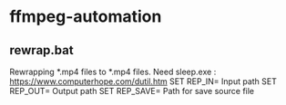 # ffmpeg-automation

## rewrap.bat
Rewrapping *.mp4 files to *.mp4 files.
  Need sleep.exe : https://www.computerhope.com/dutil.htm
SET REP_IN= Input path
SET REP_OUT= Output path
SET REP_SAVE= Path for save source file
